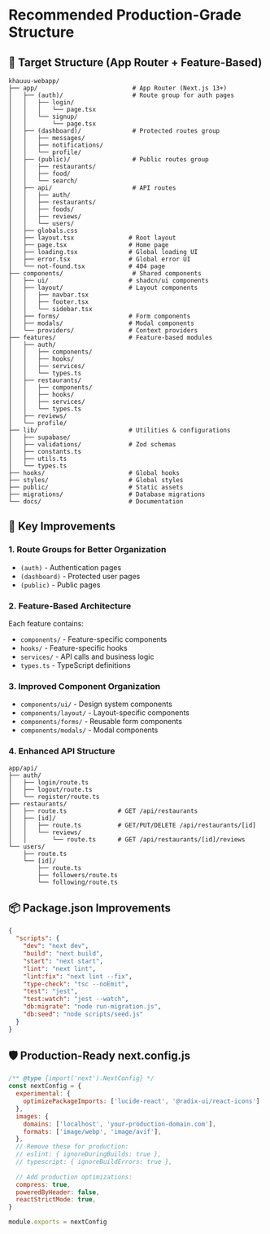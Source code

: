 # Recommended Production-Grade Structure

## 🎯 Target Structure (App Router + Feature-Based)

```
khauuu-webapp/
├── app/                          # App Router (Next.js 13+)
│   ├── (auth)/                   # Route group for auth pages
│   │   ├── login/
│   │   │   └── page.tsx
│   │   └── signup/
│   │       └── page.tsx
│   ├── (dashboard)/              # Protected routes group
│   │   ├── messages/
│   │   ├── notifications/
│   │   └── profile/
│   ├── (public)/                 # Public routes group
│   │   ├── restaurants/
│   │   ├── food/
│   │   └── search/
│   ├── api/                      # API routes
│   │   ├── auth/
│   │   ├── restaurants/
│   │   ├── foods/
│   │   ├── reviews/
│   │   └── users/
│   ├── globals.css
│   ├── layout.tsx               # Root layout
│   ├── page.tsx                 # Home page
│   ├── loading.tsx              # Global loading UI
│   ├── error.tsx                # Global error UI
│   └── not-found.tsx            # 404 page
├── components/                   # Shared components
│   ├── ui/                      # shadcn/ui components
│   ├── layout/                  # Layout components
│   │   ├── navbar.tsx
│   │   ├── footer.tsx
│   │   └── sidebar.tsx
│   ├── forms/                   # Form components
│   ├── modals/                  # Modal components
│   └── providers/               # Context providers
├── features/                    # Feature-based modules
│   ├── auth/
│   │   ├── components/
│   │   ├── hooks/
│   │   ├── services/
│   │   └── types.ts
│   ├── restaurants/
│   │   ├── components/
│   │   ├── hooks/
│   │   ├── services/
│   │   └── types.ts
│   ├── reviews/
│   └── profile/
├── lib/                         # Utilities & configurations
│   ├── supabase/
│   ├── validations/             # Zod schemas
│   ├── constants.ts
│   ├── utils.ts
│   └── types.ts
├── hooks/                       # Global hooks
├── styles/                      # Global styles
├── public/                      # Static assets
├── migrations/                  # Database migrations
└── docs/                        # Documentation
```

## 🔧 Key Improvements

### 1. Route Groups for Better Organization
- `(auth)` - Authentication pages
- `(dashboard)` - Protected user pages  
- `(public)` - Public pages

### 2. Feature-Based Architecture
Each feature contains:
- `components/` - Feature-specific components
- `hooks/` - Feature-specific hooks
- `services/` - API calls and business logic
- `types.ts` - TypeScript definitions

### 3. Improved Component Organization
- `components/ui/` - Design system components
- `components/layout/` - Layout-specific components
- `components/forms/` - Reusable form components
- `components/modals/` - Modal components

### 4. Enhanced API Structure
```
app/api/
├── auth/
│   ├── login/route.ts
│   ├── logout/route.ts
│   └── register/route.ts
├── restaurants/
│   ├── route.ts              # GET /api/restaurants
│   ├── [id]/
│   │   ├── route.ts          # GET/PUT/DELETE /api/restaurants/[id]
│   │   └── reviews/
│   │       └── route.ts      # GET /api/restaurants/[id]/reviews
└── users/
    ├── route.ts
    └── [id]/
        ├── route.ts
        ├── followers/route.ts
        └── following/route.ts
```

## 📦 Package.json Improvements

```json
{
  "scripts": {
    "dev": "next dev",
    "build": "next build",
    "start": "next start",
    "lint": "next lint",
    "lint:fix": "next lint --fix",
    "type-check": "tsc --noEmit",
    "test": "jest",
    "test:watch": "jest --watch",
    "db:migrate": "node run-migration.js",
    "db:seed": "node scripts/seed.js"
  }
}
```

## 🛡️ Production-Ready next.config.js

```javascript
/** @type {import('next').NextConfig} */
const nextConfig = {
  experimental: {
    optimizePackageImports: ['lucide-react', '@radix-ui/react-icons']
  },
  images: {
    domains: ['localhost', 'your-production-domain.com'],
    formats: ['image/webp', 'image/avif'],
  },
  // Remove these for production:
  // eslint: { ignoreDuringBuilds: true },
  // typescript: { ignoreBuildErrors: true },
  
  // Add production optimizations:
  compress: true,
  poweredByHeader: false,
  reactStrictMode: true,
}

module.exports = nextConfig
```